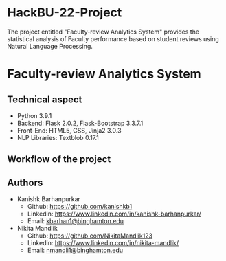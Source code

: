 # HackBU-22-Project
The project entitled "Faculty-review Analytics System" provides the statistical analysis of Faculty performance based on student reviews using Natural Language Processing.

# Faculty-review Analytics System

## Technical aspect
- Python 3.9.1
- Backend: Flask 2.0.2, Flask-Bootstrap 3.3.7.1
- Front-End: HTML5, CSS, Jinja2 3.0.3
- NLP Libraries: Textblob 0.17.1

## Workflow of the project


## Authors
- Kanishk Barhanpurkar 
     - Github: https://github.com/kanishkb1
     - Linkedin: https://www.linkedin.com/in/kanishk-barhanpurkar/
     - Email: kbarhan1@binghamton.edu
- Nikita Mandlik
     - Github: https://github.com/NikitaMandlik123
     - Linkedin: https://www.linkedin.com/in/nikita-mandlik/ 
     - Email: nmandli1@binghamton.edu    


